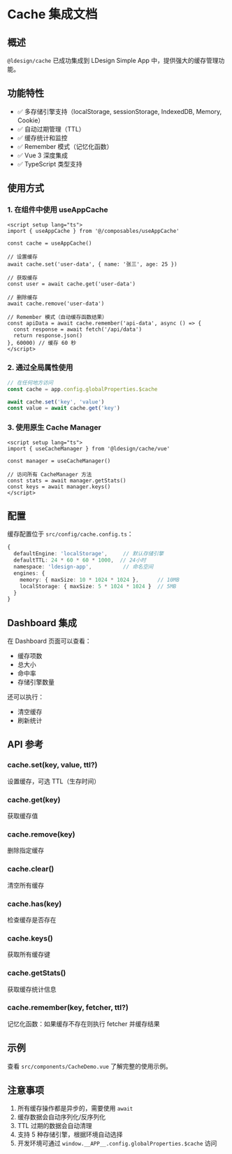 # Cache 集成文档

## 概述

`@ldesign/cache` 已成功集成到 LDesign Simple App 中，提供强大的缓存管理功能。

## 功能特性

- ✅ 多存储引擎支持（localStorage, sessionStorage, IndexedDB, Memory, Cookie）
- ✅ 自动过期管理（TTL）
- ✅ 缓存统计和监控
- ✅ Remember 模式（记忆化函数）
- ✅ Vue 3 深度集成
- ✅ TypeScript 类型支持

## 使用方式

### 1. 在组件中使用 useAppCache

```vue
<script setup lang="ts">
import { useAppCache } from '@/composables/useAppCache'

const cache = useAppCache()

// 设置缓存
await cache.set('user-data', { name: '张三', age: 25 })

// 获取缓存
const user = await cache.get('user-data')

// 删除缓存
await cache.remove('user-data')

// Remember 模式（自动缓存函数结果）
const apiData = await cache.remember('api-data', async () => {
  const response = await fetch('/api/data')
  return response.json()
}, 60000) // 缓存 60 秒
</script>
```

### 2. 通过全局属性使用

```typescript
// 在任何地方访问
const cache = app.config.globalProperties.$cache

await cache.set('key', 'value')
const value = await cache.get('key')
```

### 3. 使用原生 Cache Manager

```vue
<script setup lang="ts">
import { useCacheManager } from '@ldesign/cache/vue'

const manager = useCacheManager()

// 访问所有 CacheManager 方法
const stats = await manager.getStats()
const keys = await manager.keys()
</script>
```

## 配置

缓存配置位于 `src/config/cache.config.ts`：

```typescript
{
  defaultEngine: 'localStorage',     // 默认存储引擎
  defaultTTL: 24 * 60 * 60 * 1000,  // 24小时
  namespace: 'ldesign-app',          // 命名空间
  engines: {
    memory: { maxSize: 10 * 1024 * 1024 },      // 10MB
    localStorage: { maxSize: 5 * 1024 * 1024 }  // 5MB
  }
}
```

## Dashboard 集成

在 Dashboard 页面可以查看：
- 缓存项数
- 总大小
- 命中率
- 存储引擎数量

还可以执行：
- 清空缓存
- 刷新统计

## API 参考

### cache.set(key, value, ttl?)
设置缓存，可选 TTL（生存时间）

### cache.get(key)
获取缓存值

### cache.remove(key)
删除指定缓存

### cache.clear()
清空所有缓存

### cache.has(key)
检查缓存是否存在

### cache.keys()
获取所有缓存键

### cache.getStats()
获取缓存统计信息

### cache.remember(key, fetcher, ttl?)
记忆化函数：如果缓存不存在则执行 fetcher 并缓存结果

## 示例

查看 `src/components/CacheDemo.vue` 了解完整的使用示例。

## 注意事项

1. 所有缓存操作都是异步的，需要使用 `await`
2. 缓存数据会自动序列化/反序列化
3. TTL 过期的数据会自动清理
4. 支持 5 种存储引擎，根据环境自动选择
5. 开发环境可通过 `window.__APP__.config.globalProperties.$cache` 访问



